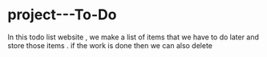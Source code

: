 # project---To-Do
In this todo list website , we make a list of items that we have to do later and store those items . if the  work is done then we can also delete 
